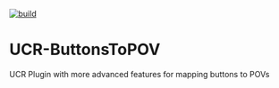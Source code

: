 [![build](https://github.com/jaybz/UCR-ButtonsToPOV/actions/workflows/build.yml/badge.svg)](https://github.com/jaybz/UCR-ButtonsToPOV/actions/workflows/build.yml)

# UCR-ButtonsToPOV
UCR Plugin with more advanced features for mapping buttons to POVs
